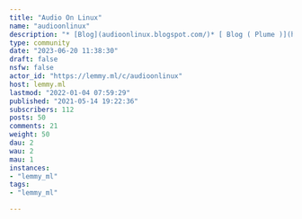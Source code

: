 ```yaml
---
title: "Audio On Linux" 
name: "audioonlinux"
description: "* [Blog](audioonlinux.blogspot.com/)* [ Blog ( Plume )](https://fediverse.blog/~/AudioOnLinux)  NewChannel : [Áudio em Linux](https://odysee.com/@audioonlinux:f?r=HdBR73AqjJ92Z6h8jNaWFYQrKn2DMAyn)Music and audio production :https://lemmy.ml/c/musicproductionLinux Music : http://linuxmusic.rocks/KxStudio : https://kx.studio/Repositories:PluginsForum : linuxmusicians.com/"
type: community
date: "2023-06-20 11:38:30"
draft: false
nsfw: false
actor_id: "https://lemmy.ml/c/audioonlinux"
host: lemmy.ml
lastmod: "2022-01-04 07:59:29"
published: "2021-05-14 19:22:36"
subscribers: 112
posts: 50
comments: 21
weight: 50
dau: 2
wau: 2
mau: 1
instances:
- "lemmy_ml"
tags: 
- "lemmy_ml"

---
```

